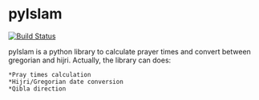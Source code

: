 pyIslam
===========
[![Build Status](https://travis-ci.org/abougouffa/pyIslam.svg?branch=master)](https://travis-ci.org/a-bougouffa/pyIslam)

pyIslam is a python library to calculate prayer times and convert between gregorian and hijri.
Actually, the library can does:

    *Pray times calculation
    *Hijri/Gregorian date conversion
    *Qibla direction
